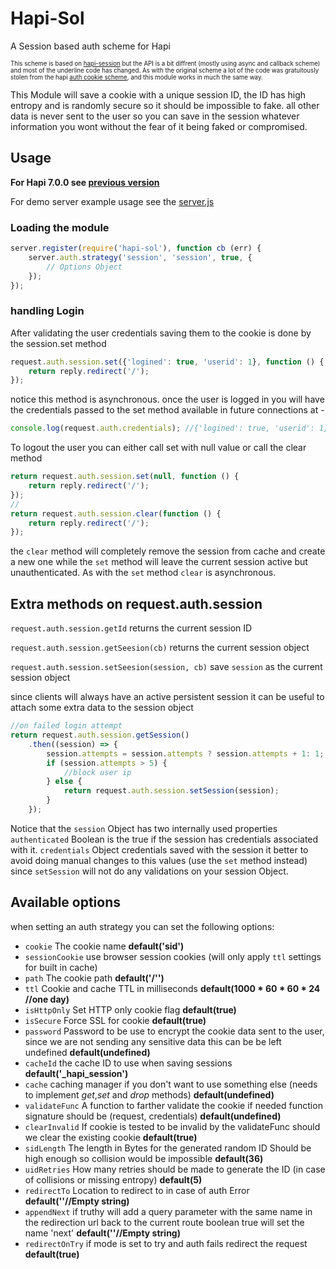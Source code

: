 # Hapi-Sol

A Session based auth scheme for Hapi

<sub><sup>This scheme is based on [hapi-session](https://github.com/nlf/hapi-session) but the API is a bit diffrent (mostly using async and callback scheme) and most of the underline code has changed.
As with the original scheme a lot of the code was gratuitously stolen from the hapi [auth cookie scheme](https://github.com/hapijs/hapi-auth-cookie), and this module works in much the same way.</sup></sub>

This Module will save a cookie with a unique session ID, the ID has high entropy and is randomly secure so it should be impossible to fake. all other data is never sent to the user so you can save in the session whatever information you wont without the fear of it being faked or compromised.

## Usage
**For Hapi 7.0.0 see [previous version](https://github.com/yonjah/hapi-sol/tree/v0.2.2-7)**

For demo server example usage see the [server.js](https://github.com/yonjah/hapi-session/blob/master/examples/server.js)


### Loading the module
```javascript
server.register(require('hapi-sol'), function cb (err) {
	server.auth.strategy('session', 'session', true, {
		// Options Object
	});
});
```


### handling Login
After validating the user credentials saving them to the cookie is done by the session.set
method
```javascript
request.auth.session.set({'logined': true, 'userid': 1}, function () {
	return reply.redirect('/');
});
```
notice this method is asynchronous.
once the user is logged in you will have the credentials passed to the set method available in future connections at -
```javascript
console.log(request.auth.credentials); //{'logined': true, 'userid': 1}
```

To logout the user you can either call set with null value or call the clear method
```javascript
return request.auth.session.set(null, function () {
    return reply.redirect('/');
});
//
return request.auth.session.clear(function () {
	return reply.redirect('/');
});
```
the `clear` method will completely remove the session from cache and create a new one while the `set` method will leave the current session active but unauthenticated. As with the `set` method `clear` is asynchronous.

## Extra methods on request.auth.session
`request.auth.session.getId` returns the current session ID

`request.auth.session.getSeesion(cb)` returns the current session object

`request.auth.session.setSeesion(session, cb)` save `session` as the current session object

since clients will always have an active persistent session it can be useful to attach some extra data to the session object

```javascript
//on failed login attempt
return request.auth.session.getSession()
    .then((session) => {
        session.attempts = session.attempts ? session.attempts + 1: 1;
        if (session.attempts > 5) {
            //block user ip
        } else {
            return request.auth.session.setSession(session);
        }
    });
```

Notice that the `session` Object has two internally used properties
`authenticated` Boolean is the true if the session has credentials associated with it.
`credentials` Object credentials saved with the session
it better to avoid doing manual changes to this values (use the `set` method instead) since `setSession` will not do any validations on your session Object.


## Available options
when setting an auth strategy you can set the following options:
- `cookie` The cookie name __default('sid')__
- `sessionCookie` use browser session cookies (will only apply `ttl` settings for built in cache) 
- `path` The cookie path __default('/'')__
- `ttl` Cookie and cache TTL in milliseconds __default(1000 * 60 * 60 * 24 //one day)__
- `isHttpOnly` Set HTTP only cookie flag __default(true)__
- `isSecure` Force SSL for cookie __default(true)__
- `password` Password to be use to encrypt the cookie data sent to the user, since we are not sending any sensitive data this can be be left undefined __default(undefined)__
- `cacheId` the cache ID to use when saving sessions __default('\_hapi\_session')__
- `cache` caching manager if you don't want to use something else (needs to implement _get_,_set_ and _drop_ methods) __default(undefined)__
- `validateFunc` A function to farther validate the cookie if needed function signature should be (request, credentials) __default(undefined)__
- `clearInvalid` If cookie is tested to be invalid by the validateFunc should we clear the existing cookie __default(true)__
- `sidLength` The length in Bytes for the generated random ID Should be high enough so collision would be impossible __default(36)__
- `uidRetries` How many retries should be made to generate the ID (in case of collisions or missing entropy) __default(5)__
- `redirectTo` Location to redirect to in case of auth Error __default(''//Empty string)__
- `appendNext` if truthy will add a query parameter with the same name in the redirection url back to the current route boolean true will set the name 'next' __default(''//Empty string)__
- `redirectOnTry` if mode is set to try and auth fails redirect the request __default(true)__

